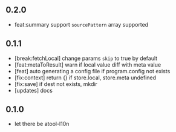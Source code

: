 ## 0.2.0

- feat:summary support `sourcePattern` array supported

## 0.1.1

- [break:fetchLocal] change params `skip` to true by default
- [feat:metaToResult] warn if local value diff with meta value
- [feat] auto generating a config file if program.config not exists
- [fix:context] return {} if store.local, store.meta undefined
- [fix:save] if dest not exists, mkdir
- [updates] docs

## 0.1.0

- let there be atool-l10n